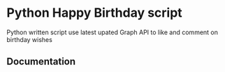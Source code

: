 # Python Happy Birthday script

Python written script use latest upated Graph API to like and comment on birthday wishes 

## Documentation
```sh
